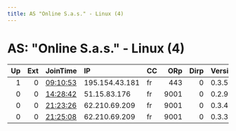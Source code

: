 ```yaml
---
title: AS "Online S.a.s." - Linux (4)
---
```


# AS: "Online S.a.s." - Linux (4)

|   Up |   Ext | JoinTime                                                                                            | IP             | CC   |   ORp |   Dirp | Version   | Contact                   | Nickname         |   eFamMembers |
|-----:|------:|:----------------------------------------------------------------------------------------------------|:---------------|:-----|------:|-------:|:----------|:--------------------------|:-----------------|--------------:|
|    1 |     0 | [09:10:53](https://metrics.torproject.org/rs.html#details/8DDB7F08C1F4C935AF1BB570141B3636106733E4) | 195.154.43.181 | fr   |   443 |      0 | 0.3.5.8   | kontakt@avatat.pl         | avatat           |             1 |
|    0 |     0 | [14:28:42](https://metrics.torproject.org/rs.html#details/A1A152F6D1AC28BD03F1CF43C5ED20C4556A750C) | 51.15.83.176   | fr   |  9001 |      0 | 0.2.9.14  | None                      | fgth69           |             1 |
|    0 |     0 | [21:23:26](https://metrics.torproject.org/rs.html#details/85B1A9BE3A2F63CA7D07332E9F150416AD379595) | 62.210.69.209  | fr   |  9001 |      0 | 0.3.4.11  | None                      | hacktheplanet    |             1 |
|    0 |     0 | [21:25:08](https://metrics.torproject.org/rs.html#details/3B9059FF11ACCA816F714C50A69D5FB095531C6F) | 62.210.69.209  | fr   |  9001 |      0 | 0.3.3.7   | 20EE126C6B5C53D48F9D3D21C | PlatzHalterFFTDF |             1 |
